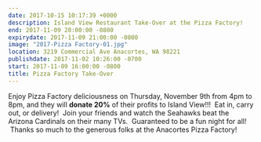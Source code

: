 ```yaml
---
date: 2017-10-15 10:17:39 +0000
description: Island View Restaurant Take-Over at the Pizza Factory!
end: 2017-11-09 20:00:00 -0800
expirydate: 2017-11-09 21:00:00 -0800
image: "2017-Pizza Factory-01.jpg"
location: 3219 Commercial Ave Anacortes, WA 98221
publishdate: 2017-11-02 10:26:00 -0700
start: 2017-11-09 16:00:00 -0800
title: Pizza Factory Take-Over
---
```


Enjoy Pizza Factory deliciousness on Thursday, November 9th from 4pm to 8pm, and they will **donate 20%** of their profits to Island View!!!  Eat in, carry out, or delivery!  Join your friends and watch the Seahawks beat the Arizona Cardinals on their many TVs.  Guaranteed to be a fun night for all!  Thanks so much to the generous folks at the Anacortes Pizza Factory!